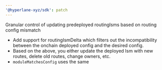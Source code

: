 ```yaml
---
'@hyperlane-xyz/sdk': patch
---
```


Granular control of updating predeployed routingIsms based on routing config mismatch
- Add support for routingIsmDelta which filters out the incompatibility between the onchain deployed config and the desired config.
- Based on the above, you either update the deployed Ism with new routes, delete old routes, change owners, etc.
- `moduleMatchesConfig` uses the same
